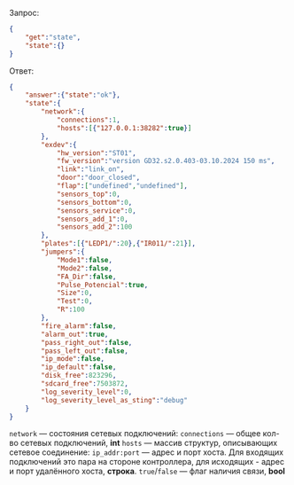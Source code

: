 Запрос:
```json
{
	"get":"state",
	"state":{}
}
```
Ответ:
```json
{
	"answer":{"state":"ok"},
	"state":{
		"network":{
			"connections":1,
			"hosts":[{"127.0.0.1:38282":true}]
		},
		"exdev":{
			"hw_version":"ST01",
			"fw_version":"version GD32.s2.0.403-03.10.2024 150 ms",
			"link":"link_on",
			"door":"door_closed",
			"flap":["undefined","undefined"],
			"sensors_top":0,
			"sensors_bottom":0,
			"sensors_service":0,
			"sensors_add_1":0,
			"sensors_add_2":100 
		},
		"plates":[{"LEDP1/":20},{"IR011/":21}],
		"jumpers":{
			"Mode1":false,
			"Mode2":false,
			"FA_Dir":false,
			"Pulse_Potencial":true,
			"Size":0,
			"Test":0,
			"R":100
		},
		"fire_alarm":false,
		"alarm_out":true,
		"pass_right_out":false,
		"pass_left_out":false,
		"ip_mode":false,
		"ip_default":false,
		"disk_free":823296,
		"sdcard_free":7503872,
		"log_severity_level":0,
		"log_severity_level_as_sting":"debug"
	}
}
```

`network` — состояния сетевых подключений:
	`connections` — общее кол-во сетевых подключений, **int**
	`hosts` — массив структур, описывающих сетевое соединение:
		`ip_addr:port` — адрес и порт хоста. Для входящих подключений это пара на стороне контроллера, для исходящих - адрес и порт удалённого хоста, **строка**.
		`true`/`false` — флаг наличия связи, **bool**